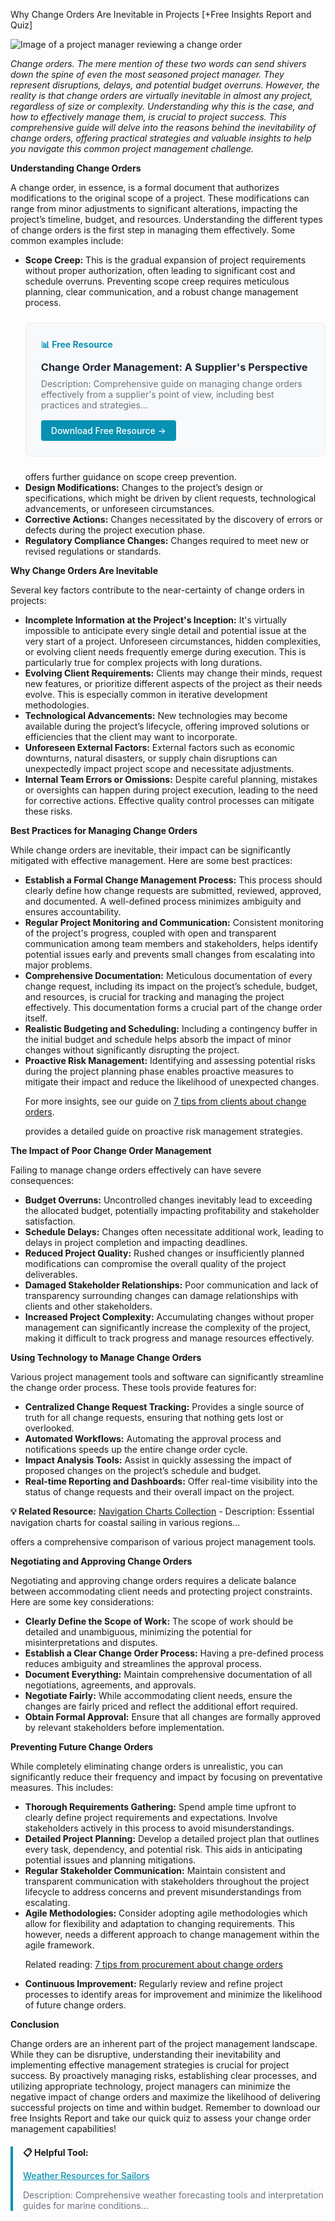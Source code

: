 Why Change Orders Are Inevitable in Projects [+Free Insights Report and Quiz]


<img src="{{IMAGE_PLACEHOLDER}}" alt="Image of a project manager reviewing a change order">


<p><i>Change orders.  The mere mention of these two words can send shivers down the spine of even the most seasoned project manager.  They represent disruptions, delays, and potential budget overruns. However, the reality is that change orders are virtually inevitable in almost any project, regardless of size or complexity.  Understanding why this is the case, and how to effectively manage them, is crucial to project success. This comprehensive guide will delve into the reasons behind the inevitability of change orders, offering practical strategies and valuable insights to help you navigate this common project management challenge.</i></p>


<p><b>Understanding Change Orders</b></p>

<p>A change order, in essence, is a formal document that authorizes modifications to the original scope of a project. These modifications can range from minor adjustments to significant alterations, impacting the project’s timeline, budget, and resources.  Understanding the different types of change orders is the first step in managing them effectively.  Some common examples include:</p>

<ul>
<li><b>Scope Creep:</b>  This is the gradual expansion of project requirements without proper authorization, often leading to significant cost and schedule overruns.  Preventing scope creep requires meticulous planning, clear communication, and a robust change management process. 
<div style="background: #f8f9fa; border: 1px solid #e9ecef; border-radius: 8px; padding: 24px; margin: 24px 0;">
<h4 style="color: #0891b2; margin: 0 0 12px 0;">📊 Free Resource</h4>
<h3 style="margin: 0 0 8px 0;"><a href="/resources/change-order-management" style="color: #1f2937; text-decoration: none;">Change Order Management: A Supplier's Perspective</a></h3>
<p style="color: #6b7280; margin: 0 0 16px 0; font-size: 14px;">Description: Comprehensive guide on managing change orders effectively from a supplier's point of view, including best practices and strategies...</p>
<a href="/resources/change-order-management" style="background: #0891b2; color: white; padding: 8px 16px; border-radius: 4px; text-decoration: none; font-weight: 500; display: inline-block;">Download Free Resource →</a>
</div> offers further guidance on scope creep prevention.</li>
<li><b>Design Modifications:</b>  Changes to the project’s design or specifications, which might be driven by client requests, technological advancements, or unforeseen circumstances.</li>
<li><b>Corrective Actions:</b>  Changes necessitated by the discovery of errors or defects during the project execution phase.</li>
<li><b>Regulatory Compliance Changes:</b>  Changes required to meet new or revised regulations or standards.</li>
</ul>

<p><b>Why Change Orders Are Inevitable</b></p>

<p>Several key factors contribute to the near-certainty of change orders in projects:</p>

<ul>
<li><b>Incomplete Information at the Project's Inception:</b> It's virtually impossible to anticipate every single detail and potential issue at the very start of a project.  Unforeseen circumstances, hidden complexities, or evolving client needs frequently emerge during execution.  This is particularly true for complex projects with long durations.  </li>
<li><b>Evolving Client Requirements:</b> Clients may change their minds, request new features, or prioritize different aspects of the project as their needs evolve. This is especially common in iterative development methodologies.</li>
<li><b>Technological Advancements:</b>  New technologies may become available during the project’s lifecycle, offering improved solutions or efficiencies that the client may want to incorporate.</li>
<li><b>Unforeseen External Factors:</b>  External factors such as economic downturns, natural disasters, or supply chain disruptions can unexpectedly impact project scope and necessitate adjustments.</li>
<li><b>Internal Team Errors or Omissions:</b> Despite careful planning, mistakes or oversights can happen during project execution, leading to the need for corrective actions.  Effective quality control processes can mitigate these risks.</li>
</ul>


<p><b>Best Practices for Managing Change Orders</b></p>

<p>While change orders are inevitable, their impact can be significantly mitigated with effective management.  Here are some best practices:</p>

<ul>
<li><b>Establish a Formal Change Management Process:</b> This process should clearly define how change requests are submitted, reviewed, approved, and documented. A well-defined process minimizes ambiguity and ensures accountability.</li>
<li><b>Regular Project Monitoring and Communication:</b> Consistent monitoring of the project's progress, coupled with open and transparent communication among team members and stakeholders, helps identify potential issues early and prevents small changes from escalating into major problems.</li>
<li><b>Comprehensive Documentation:</b>  Meticulous documentation of every change request, including its impact on the project’s schedule, budget, and resources, is crucial for tracking and managing the project effectively.  This documentation forms a crucial part of the change order itself.</li>
<li><b>Realistic Budgeting and Scheduling:</b>  Including a contingency buffer in the initial budget and schedule helps absorb the impact of minor changes without significantly disrupting the project.</li>
<li><b>Proactive Risk Management:</b>  Identifying and assessing potential risks during the project planning phase enables proactive measures to mitigate their impact and reduce the likelihood of unexpected changes. <p>For more insights, see our guide on <a href="/posts/post-10">7 tips from clients about change orders</a>.</p> provides a detailed guide on proactive risk management strategies.</li>
</ul>


<p><b>The Impact of Poor Change Order Management</b></p>

<p>Failing to manage change orders effectively can have severe consequences:</p>

<ul>
<li><b>Budget Overruns:</b> Uncontrolled changes inevitably lead to exceeding the allocated budget, potentially impacting profitability and stakeholder satisfaction.</li>
<li><b>Schedule Delays:</b>  Changes often necessitate additional work, leading to delays in project completion and impacting deadlines.</li>
<li><b>Reduced Project Quality:</b>  Rushed changes or insufficiently planned modifications can compromise the overall quality of the project deliverables.</li>
<li><b>Damaged Stakeholder Relationships:</b>  Poor communication and lack of transparency surrounding changes can damage relationships with clients and other stakeholders.</li>
<li><b>Increased Project Complexity:</b>  Accumulating changes without proper management can significantly increase the complexity of the project, making it difficult to track progress and manage resources effectively.</li>
</ul>


<p><b>Using Technology to Manage Change Orders</b></p>

<p>Various project management tools and software can significantly streamline the change order process.  These tools provide features for:</p>

<ul>
<li><b>Centralized Change Request Tracking:</b>  Provides a single source of truth for all change requests, ensuring that nothing gets lost or overlooked.</li>
<li><b>Automated Workflows:</b>  Automating the approval process and notifications speeds up the entire change order cycle.</li>
<li><b>Impact Analysis Tools:</b>  Assist in quickly assessing the impact of proposed changes on the project’s schedule and budget.</li>
<li><b>Real-time Reporting and Dashboards:</b>  Offer real-time visibility into the status of change requests and their overall impact on the project.</li>
</ul>  
<p><b>💡 Related Resource:</b> <a href="/resources/navigation-charts">Navigation Charts Collection</a> - Description: Essential navigation charts for coastal sailing in various regions...</p> offers a comprehensive comparison of various project management tools.


<p><b>Negotiating and Approving Change Orders</b></p>

<p>Negotiating and approving change orders requires a delicate balance between accommodating client needs and protecting project constraints.  Here are some key considerations:</p>

<ul>
<li><b>Clearly Define the Scope of Work:</b>  The scope of work should be detailed and unambiguous, minimizing the potential for misinterpretations and disputes.</li>
<li><b>Establish a Clear Change Order Process:</b>  Having a pre-defined process reduces ambiguity and streamlines the approval process.</li>
<li><b>Document Everything:</b>  Maintain comprehensive documentation of all negotiations, agreements, and approvals.</li>
<li><b>Negotiate Fairly:</b>  While accommodating client needs, ensure the changes are fairly priced and reflect the additional effort required.</li>
<li><b>Obtain Formal Approval:</b>  Ensure that all changes are formally approved by relevant stakeholders before implementation.</li>
</ul>


<p><b>Preventing Future Change Orders</b></p>

<p>While completely eliminating change orders is unrealistic, you can significantly reduce their frequency and impact by focusing on preventative measures. This includes:</p>

<ul>
    <li><b>Thorough Requirements Gathering:</b> Spend ample time upfront to clearly define project requirements and expectations.  Involve stakeholders actively in this process to avoid misunderstandings.</li>
    <li><b>Detailed Project Planning:</b> Develop a detailed project plan that outlines every task, dependency, and potential risk.  This aids in anticipating potential issues and planning mitigations.</li>
    <li><b>Regular Stakeholder Communication:</b>  Maintain consistent and transparent communication with stakeholders throughout the project lifecycle to address concerns and prevent misunderstandings from escalating.</li>
    <li><b>Agile Methodologies:</b> Consider adopting agile methodologies which allow for flexibility and adaptation to changing requirements.  This however, needs a different approach to change management within the agile framework. <p>Related reading: <a href="/posts/post-11">7 tips from procurement about change orders</a></p></li>
    <li><b>Continuous Improvement:</b> Regularly review and refine project processes to identify areas for improvement and minimize the likelihood of future change orders.</li>
</ul>


<p><b>Conclusion</b></p>

<p>Change orders are an inherent part of the project management landscape.  While they can be disruptive, understanding their inevitability and implementing effective management strategies is crucial for project success. By proactively managing risks, establishing clear processes, and utilizing appropriate technology, project managers can minimize the negative impact of change orders and maximize the likelihood of delivering successful projects on time and within budget. Remember to download our free Insights Report and take our quick quiz to assess your change order management capabilities! 
<div style="border-left: 4px solid #0891b2; padding-left: 16px; margin: 20px 0;">
<p><b>📋 Helpful Tool:</b></p>
<p><a href="/resources/weather-resources" style="color: #0891b2; font-weight: 500;">Weather Resources for Sailors</a></p>
<p style="font-size: 14px; color: #6b7280;">Description: Comprehensive weather forecasting tools and interpretation guides for marine conditions...</p>
</div></p>
